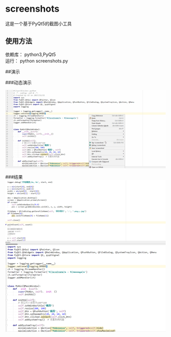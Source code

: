 # screenshots
这是一个基于PyQt5的截图小工具

## 使用方法  
  依赖库：  python3,PyQt5  
  运行：    python screenshots.py  
    
    
##演示  

###动态演示  

![screenshots](演示.gif)  

###结果  
![screenshots](2.png)  
![screenshots](3.png)
